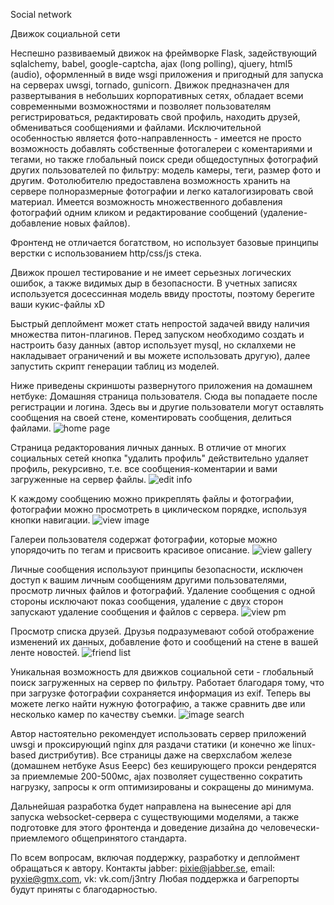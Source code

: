 Social network

Движок социальной сети

Неспешно развиваемый движок на фреймворке Flask, задействующий sqlalchemy, babel, google-captcha, ajax (long polling), qjuery, html5 (audio), оформленный в виде wsgi приложения и пригодный для запуска на серверах uwsgi, tornado, gunicorn.
Движок предназначен для развертывания в небольших корпоративных сетях, обладает всеми современными возможностями и позволяет пользователям регистрироваться, редактировать свой профиль, находить друзей, обмениваться сообщениями и файлами. Исключительной особенностью является фото-направленность - имеется не просто возможность добавлять собственные фотогалереи с коментариями и тегами, но также глобальный поиск среди общедоступных фотографий других пользователей по фильтру: модель камеры, теги, размер фото и другим. Фотолюбителю предоставлена возможность хранить на сервере полноразмерные фотографии и легко каталогизировать свой материал. Имеется возможность множественного добавления фотографий одним кликом и редактирование сообщений (удаление-добавление новых файлов).

Фронтенд не отличается богатством, но использует базовые принципы верстки с использованием http/css/js стека.

Движок прошел тестирование и не имеет серьезных логических ошибок, а также видимых дыр в безопасности. В учетных записях используется досессинная модель ввиду простоты, поэтому берегите ваши кукис-файлы xD

Быстрый деплоймент может стать непростой задачей ввиду наличия множества питон-плагинов. Перед запуском необходимо создать и настроить базу данных (автор использует mysql, но склалхеми не накладывает ограничений и вы можете использовать другую), далее запустить скрипт генерации таблиц из моделей.

Ниже приведены скриншоты развернутого приложения на домашнем нетбуке:
Домашняя страница пользователя. Сюда вы попадаете после регистрации и логина. Здесь вы и другие пользователи могут оставлять сообщения на своей стене, коментировать сообщения, делиться файлами.
![home page](http://i.imgur.com/VJM4yWW.png "домашняя страница")

Страница редакторования личных данных. В отличие от многих социальных сетей кнопка "удалить профиль" действительно удаляет профиль, рекурсивно, т.е. все сообщения-коментарии и вами загруженные на сервер файлы.
![edit info](http://i.imgur.com/ZFztwSI.png "редактирование личных данных")

К каждому сообщению можно прикреплять файлы и фотографии, фотографии можно просмотреть в циклическом порядке, используя кнопки навигации.
![view image](http://i.imgur.com/eIbBjp7.png "просмотр картинок в сообщении")

Галереи пользователя содержат фотографии, которые можно упорядочить по тегам и присвоить красивое описание.
![view gallery](http://i.imgur.com/mK1kLoU.png "просмотр галереи")

Личные сообщения используют принципы безопасности, исключен доступ к вашим личным сообщениям другими пользователями, просмотр личных файлов и фотографий. Удаление сообщения с одной стороны исключают показ сообщения, удаление с двух сторон запускают удаление сообщения и файлов с сервера.
![view pm](http://i.imgur.com/Eolyag7.png "просмотр личных сообщений")

Просмотр списка друзей. Друзья подразумевают собой отображение изменений их данных, добавление фото и сообщений на стене в вашей ленте новостей.
![friend list](http://i.imgur.com/mTiNO5Z.png "поиск среди друзей")

Уникальная возможность для движков социальной сети - глобальный поиск загруженных на сервер по фильтру. Работает благодаря тому, что при загрузке фотографии сохраняется информация из exif. Теперь вы можете легко найти нужную фотографию, а также сравнить две или несколько камер по качеству съемки.
![image search](http://i.imgur.com/yDvyyfH.png "глобальный поиск изображений по фильтру")

Автор настоятельно рекомендует использовать сервер приложений uwsgi и проксирующий nginx для раздачи статики (и конечно же linux-based дистрибутив). Все страницы даже на сверхслабом железе (домашнем нетбуке Asus Eeepc) без кеширующего прокси рендерятся за приемлемые 200-500мс, ajax позволяет существенно сократить нагрузку, запросы к orm оптимизированы и сокращены до минимума.

Дальнейшая разработка будет направлена на вынесение api для запуска websocket-сервера с существующими моделями, а также подготовке для этого фронтенда и доведение дизайна до человечески-приемлемого общепринятого стандарта.

По всем вопросам, включая поддержку, разработку и деплоймент обращаться к автору. Контакты jabber: pixie@jabber.se, email: pyxie@gmx.com, vk: vk.com/j3ntry
Любая поддержка и багрепорты будут приняты с благодарностью.
